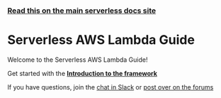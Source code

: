 <!--
title: Serverless - AWS Guide
menuText: User Guide
layout: Doc
-->

<!-- DOCS-SITE-LINK:START automatically generated  -->

### [Read this on the main serverless docs site](https://www.serverless.com/framework/docs/providers/aws/guide/)

<!-- DOCS-SITE-LINK:END -->

# Serverless AWS Lambda Guide

Welcome to the Serverless AWS Lambda Guide!

Get started with the **[Introduction to the framework](./intro.md)**

If you have questions, join the [chat in Slack](https://serverless.com/slack) or [post over on the forums](https://forum.serverless.com/)
